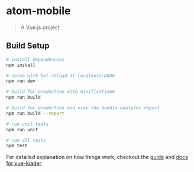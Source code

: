 # atom-mobile

> A Vue.js project

## Build Setup

``` bash
# install dependencies
npm install

# serve with hot reload at localhost:8080
npm run dev

# build for production with minification#
npm run build

# build for production and view the bundle analyzer report
npm run build --report

# run unit tests
npm run unit

# run all tests
npm test
```

For detailed explanation on how things work, checkout the [guide](http://vuejs-templates.github.io/webpack/) and [docs for vue-loader](http://vuejs.github.io/vue-loader).
